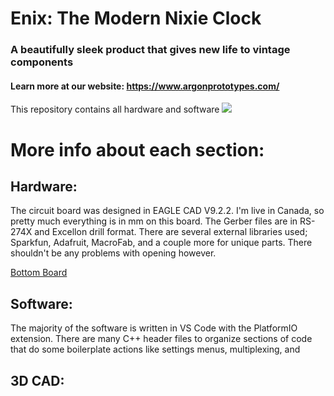 # Enix: The Modern Nixie Clock
### A beautifully sleek product that gives new life to vintage components
#### Learn more at our website: https://www.argonprototypes.com/
This repository contains all hardware and software 
![](https://i.imgur.com/bQGN5OA.jpg)

# More info about each section: 
## Hardware:
The circuit board was designed in EAGLE CAD V9.2.2. I'm live in Canada, so pretty much everything is in mm on this board. The Gerber files are in RS-274X and Excellon drill format. There are several external libraries used; Sparkfun, Adafruit, MacroFab, and a couple more for unique parts. There shouldn't be any problems with opening however.

[Bottom Board](https://i.imgur.com/zrHhSTt.png)

## Software:
The majority of the software is written in VS Code with the PlatformIO extension. There are many C++ header files to organize sections of code that do some boilerplate actions like settings menus, multiplexing, and 



## 3D CAD:



